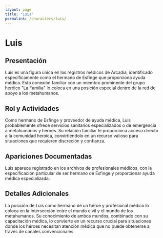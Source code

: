 ```yaml
---
layout: page
title: "Luis"
permalink: /characters/luis/
---
```


# Luis

## Presentación
Luis es una figura única en los registros médicos de Arcadia, identificado específicamente como el hermano de Esfinge que proporciona ayuda médica. Esta conexión familiar con un miembro prominente del grupo heróico "La Familia" lo coloca en una posición especial dentro de la red de apoyo a los metahumanos.

## Rol y Actividades
Como hermano de Esfinge y proveedor de ayuda médica, Luis probablemente ofrece servicios sanitarios especializados o de emergencia a metahumanos y héroes. Su relación familiar le proporciona acceso directo a la comunidad heroica, convirtiéndolo en un recurso valioso para situaciones que requieren discreción y confianza.

## Apariciones Documentadas
Luis aparece registrado en los archivos de profesionales médicos, con la especificación particular de ser hermano de Esfinge y proporcionar ayuda médica especializada.

## Detalles Adicionales
La posición de Luis como hermano de un héroe y profesional médico lo coloca en la intersección entre el mundo civil y el mundo de los metahumanos. Su conocimiento de ambos mundos, combinado con su capacitación médica, lo convierte en un recurso crucial para situaciones donde los héroes necesitan atención médica que no puede obtenerse a través de canales convencionales.
